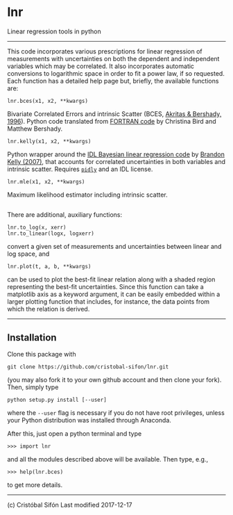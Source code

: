 # lnr
Linear regression tools in python

---

This code incorporates various prescriptions for linear regression of measurements with uncertainties on both the dependent and independent variables which may be correlated. It also incorporates automatic conversions to logarithmic space in order to fit a power law, if so requested. Each function has a detailed help page but, briefly, the available functions are:

    lnr.bces(x1, x2, **kwargs)

Bivariate Correlated Errors and intrinsic Scatter (BCES, [Akritas & Bershady, 1996](http://adsabs.harvard.edu/abs/1996ApJ...470..706A)). Python code translated from [FORTRAN code](http://www.astro.wisc.edu/~mab/archive/stats/stats.html) by Christina Bird and Matthew Bershady.

    lnr.kelly(x1, x2, **kwargs)

Python wrapper around the [IDL Bayesian linear regression code](http://idlastro.gsfc.nasa.gov/ftp/pro/math/linmix_err.pro) by [Brandon Kelly (2007)](http://adsabs.harvard.edu/abs/2007ApJ...665.1489K), that accounts for correlated uncertainties in both variables and intrinsic scatter. Requires [`pidly`](https://github.com/anthonyjsmith/pIDLy) and an IDL license.

    lnr.mle(x1, x2, **kwargs)

Maximum likelihood estimator including intrinsic scatter.

##

There are additional, auxiliary functions:

    lnr.to_log(x, xerr)
    lnr.to_linear(logx, logxerr)

convert a given set of measurements and uncertainties between linear and log space, and

    lnr.plot(t, a, b, **kwargs)

can be used to plot the best-fit linear relation along with a shaded region representing the best-fit uncertainties. Since this function can take a matplotlib axis as a keyword argument, it can be easily embedded within a larger plotting function that includes, for instance, the data points from which the relation is derived.

----

## **Installation**

Clone this package with

    git clone https://github.com/cristobal-sifon/lnr.git

(you may also fork it to your own github account and then clone your fork). Then, simply type

    python setup.py install [--user]

where the `--user` flag is necessary if you do not have root privileges, unless your Python distribution was installed through Anaconda.

After this, just open a python terminal and type

    >>> import lnr

and all the modules described above will be available. Then type, e.g.,

    >>> help(lnr.bces)

to get more details.

----

(c) Cristóbal Sifón
Last modified 2017-12-17
